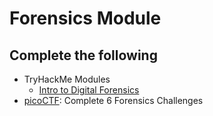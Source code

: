 # Forensics Module

## Complete the following

+ TryHackMe Modules
  - [Intro to Digital Forensics](https://tryhackme.com/room/introdigitalforensics)
+ [picoCTF](https://play.picoctf.org/practice): Complete 6 Forensics Challenges
